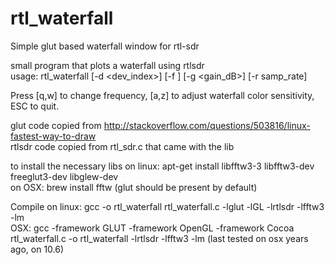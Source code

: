 # rtl_waterfall
Simple glut based waterfall window for rtl-sdr

small program that plots a waterfall using rtlsdr  
usage: rtl_waterfall [-d <dev_index>] [-f <freq>] [-g <gain_dB>] [-r samp_rate]

Press [q,w] to change frequency, [a,z] to adjust waterfall color sensitivity, ESC to quit.  

glut code copied from http://stackoverflow.com/questions/503816/linux-fastest-way-to-draw  
rtlsdr code copied from rtl_sdr.c that came with the lib  

to install the necessary libs on linux: apt-get install libfftw3-3 libfftw3-dev freeglut3-dev libglew-dev  
on OSX: brew install fftw (glut should be present by default)  

Compile on linux: gcc -o rtl_waterfall rtl_waterfall.c -lglut -lGL -lrtlsdr -lfftw3 -lm  
OSX: gcc -framework GLUT -framework OpenGL -framework Cocoa rtl_waterfall.c -o rtl_waterfall -lrtlsdr -lfftw3 -lm
(last tested on osx years ago, on 10.6)
